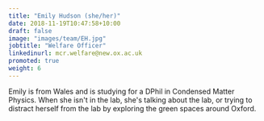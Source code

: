 ```yaml
---
title: "Emily Hudson (she/her)"
date: 2018-11-19T10:47:58+10:00
draft: false
image: "images/team/EH.jpg"
jobtitle: "Welfare Officer"
linkedinurl: mcr.welfare@new.ox.ac.uk
promoted: true
weight: 6
---
```


Emily is from Wales and is studying for a DPhil in Condensed Matter Physics. When she isn't in the lab, she's talking about the lab, or trying to distract herself from the lab by exploring the green spaces around Oxford.
